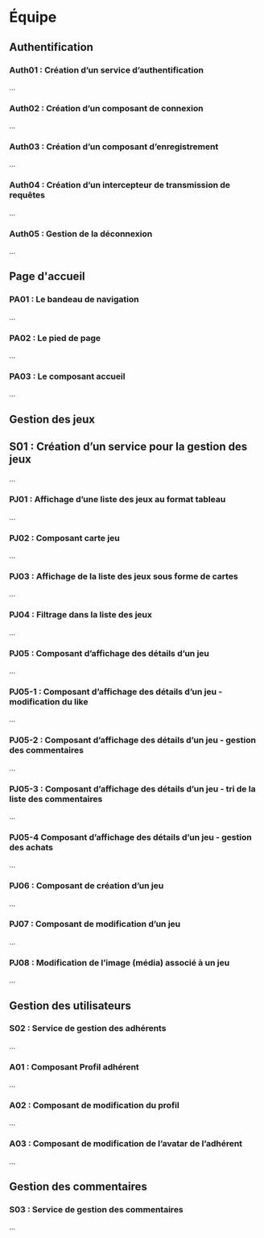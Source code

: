 # Équipe

## Authentification

### Auth01 : Création d’un service d’authentification

...

### Auth02 : Création d’un composant de connexion

...

### Auth03 : Création d’un composant d’enregistrement

...

### Auth04 : Création d’un intercepteur de transmission de requêtes

...

### Auth05 : Gestion de la déconnexion

...

## Page d'accueil

### PA01 : Le bandeau de navigation

...

### PA02 : Le pied de page

...

### PA03 : Le composant accueil

...

## Gestion des jeux

## S01 : Création d’un service pour la gestion des jeux

...

### PJ01 : Affichage d’une liste des jeux au format tableau

...

### PJ02 : Composant carte jeu

...

### PJ03 : Affichage de la liste des jeux sous forme de cartes

...

### PJ04 : Filtrage dans la liste des jeux

...

### PJ05 : Composant d’affichage des détails d’un jeu

...

### PJ05-1 : Composant d’affichage des détails d’un jeu - modification du like

...

### PJ05-2 : Composant d’affichage des détails d’un jeu - gestion des commentaires

...

### PJ05-3 : Composant d’affichage des détails d’un jeu - tri de la liste des commentaires

...

### PJ05-4 Composant d’affichage des détails d’un jeu - gestion des achats

...

### PJ06 : Composant de création d’un jeu

...

### PJ07 : Composant de modification d’un jeu

...

### PJ08 : Modification de l’image (média) associé à un jeu

...

## Gestion des utilisateurs


### S02 : Service de gestion des adhérents

...

### A01 : Composant Profil adhérent

...

### A02 : Composant de modification du profil

...

### A03 : Composant de modification de l’avatar de l’adhérent

...

## Gestion des commentaires

### S03 : Service de gestion des commentaires

...
